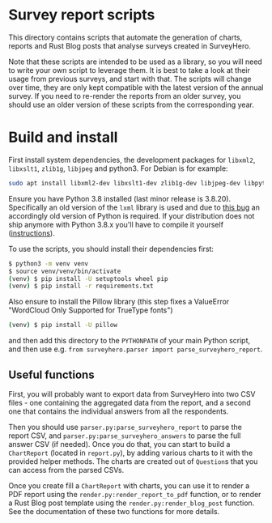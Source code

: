 # Survey report scripts
This directory contains scripts that automate the generation of charts, reports and Rust Blog posts that analyse
surveys created in SurveyHero.

Note that these scripts are intended to be used as a library, so you will need to write your own script to leverage them.
It is best to take a look at their usage from previous surveys, and start with that. The scripts will change over time, they are only kept compatible with the latest version of the annual survey. If you need to re-render the reports from an older survey, you should use an older version of these scripts from the corresponding year.

# Build and install

First install system dependencies, the development packages for `libxml2`, `libxslt1`, `zlib1g`, `libjpeg` and python3. For Debian is for example:
``` bash
sudo apt install libxml2-dev libxslt1-dev zlib1g-dev libjpeg-dev libpython3-dev
```

Ensure you have Python 3.8 installed (last minor release is 3.8.20). Specifically an old version of the `lxml` library is used and due to [this bug](https://bugs.launchpad.net/lxml/+bug/1973155) an accordingly old version of Python is required. If your distribution does not ship anymore with Python 3.8.x you'll have to compile it yourself ([instructions](https://stackoverflow.com/a/62831268)).

To use the scripts, you should install their dependencies first:
```bash
$ python3 -m venv venv
$ source venv/venv/bin/activate
(venv) $ pip install -U setuptools wheel pip
(venv) $ pip install -r requirements.txt
```

Also ensure to install the Pillow library (this step fixes a ValueError "WordCloud Only Supported for TrueType fonts")
```bash
(venv) $ pip install -U pillow
```

and then add this directory to the `PYTHONPATH` of your main Python script, and then use e.g. `from surveyhero.parser import parse_surveyhero_report`.

## Useful functions
First, you will probably want to export data from SurveyHero into two CSV files - one containing the aggregated data from
the report, and a second one that contains the individual answers from all the respondents.

Then you should use `parser.py:parse_surveyhero_report` to parse the report CSV, and `parser.py:parse_surveyhero_answers`
to parse the full answer CSV (if needed). Once you do that, you can start to build a `ChartReport` (located in `report.py`),
by adding various charts to it with the provided helper methods. The charts are created out of `Question`s that you can
access from the parsed CSVs.

Once you create fill a `ChartReport` with charts, you can use it to render a PDF report using the `render.py:render_report_to_pdf`
function, or to render a Rust Blog post template using the `render.py:render_blog_post` function. See the documentation
of these two functions for more details.
